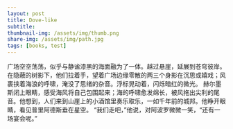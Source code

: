 ```yaml
---
layout: post
title: Dove-like
subtitle: 
thumbnail-img: /assets/img/thumb.png
share-img: /assets/img/path.jpg
tags: [books, test]
---
```


广场空空荡荡，似乎与静谧漆黑的海面融为了一体。越过悬崖，延展到苍穹彼岸。在隐蔽的树影下，他们拉着手，望着广场边缘零散的两三个身影在沉思或嬉戏；风裹挟着海浪的呼啸，淹没了思绪的杂音。浮标晃动着，闪烁暗红的微光。
赫尔墨斯闭上眼睛，感受海风将自己包围起来；海的呼啸愈发绵长，被风拖出尖利的尾音。他想到，人们来到山崖上的小酒馆里奏乐取乐，一如千年前的城邦。他睁开眼睛，看见普里阿德斯垂在星空。
“我们走吧，”他说，对阿波罗微微一笑，“还有一场宴会呢。”
